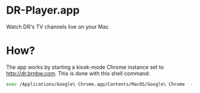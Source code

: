 DR-Player.app
=============

Watch DR's TV channels live on your Mac

# How?

The app works by starting a kiosk-mode Chrome instance set to <http://dr.brnbw.com>. This is done with this shell command:

``` sh
exec /Applications/Google\ Chrome.app/Contents/MacOS/Google\ Chrome  --kiosk --app="http://dr.brnbw.com/player?version=0.9" --user-data-dir="/Users/$USER/Library/Application Support/Google/DRPlayer" "$@"
